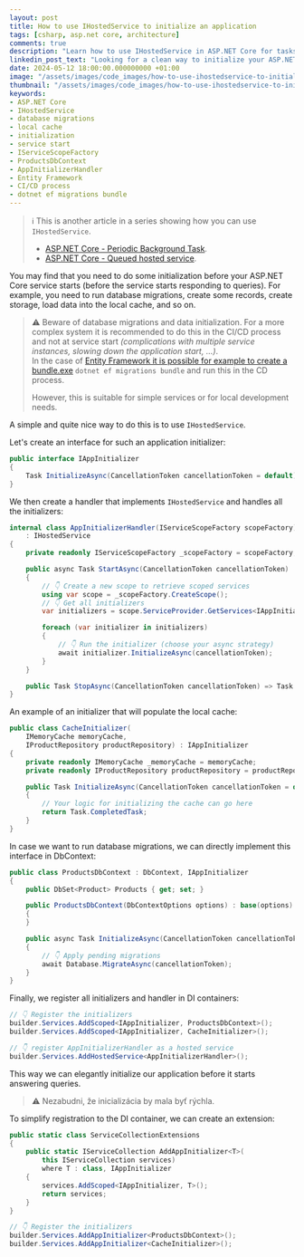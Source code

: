```yaml
---
layout: post
title: How to use IHostedService to initialize an application
tags: [csharp, asp.net core, architecture]
comments: true
description: "Learn how to use IHostedService in ASP.NET Core for tasks like database migrations or local cache loading before the service starts responding."
linkedin_post_text: "Looking for a clean way to initialize your ASP.NET Core application before it starts handling requests? Check out my latest blog post on using IHostedService for tasks such as database migrations and local cache loading. Master the elegant way of preparing your service for startup! 🔵🚀 #ASPNETCore #IHostedService #Initialization [blog post link]"
date: 2024-05-12 18:00:00.000000000 +01:00
image: "/assets/images/code_images/how-to-use-ihostedservice-to-initialize-an-application/cover.png"
thumbnail: "/assets/images/code_images/how-to-use-ihostedservice-to-initialize-an-application/cover.png"
keywords:
- ASP.NET Core
- IHostedService
- database migrations
- local cache
- initialization
- service start
- IServiceScopeFactory
- ProductsDbContext
- AppInitializerHandler
- Entity Framework
- CI/CD process
- dotnet ef migrations bundle
---
```


> ℹ️ This is another article in a series showing how you can use `IHostedService`. 
> - [ASP.NET Core - Periodic Background Task](/2024/04/28/asp-net-core-periodic-background-task).
> - [ASP.NET Core - Queued hosted service](/2024/05/05/asp-net-core-queued-hosted-service).

You may find that you need to do some initialization before your ASP.NET Core service starts (before the service starts responding to queries). 
For example, you need to run database migrations, create some records, create storage, load data into the local cache, and so on.

> ⚠️ Beware of database migrations and data initialization. 
> For a more complex system it is recommended to do this in the CI/CD process and not at service start *(complications with multiple service instances, slowing down the application start, ...)*.  
> In the case of [Entity Framework it is possible for example to create a bundle.exe](https://learn.microsoft.com/en-us/ef/core/managing-schemas/migrations/applying?tabs=dotnet-core-cli#bundles) `dotnet ef migrations bundle` and run this in the CD process. 
> 
> 
> However, this is suitable for simple services or for local development needs.

A simple and quite nice way to do this is to use `IHostedService`.

Let's create an interface for such an application initializer:

```csharp
public interface IAppInitializer
{
    Task InitializeAsync(CancellationToken cancellationToken = default);
}
```

We then create a handler that implements `IHostedService` and handles all the initializers:

```csharp
internal class AppInitializerHandler(IServiceScopeFactory scopeFactory) 
    : IHostedService
{
    private readonly IServiceScopeFactory _scopeFactory = scopeFactory;

    public async Task StartAsync(CancellationToken cancellationToken)
    {
        // 👇 Create a new scope to retrieve scoped services
        using var scope = _scopeFactory.CreateScope();
        // 👇 Get all initializers
        var initializers = scope.ServiceProvider.GetServices<IAppInitializer>();

        foreach (var initializer in initializers)
        {
            // 👇 Run the initializer (choose your async strategy)
            await initializer.InitializeAsync(cancellationToken);
        }
    }

    public Task StopAsync(CancellationToken cancellationToken) => Task.CompletedTask;
}
```

An example of an initializer that will populate the local cache:

```csharp
public class CacheInitializer(
    IMemoryCache memoryCache, 
    IProductRepository productRepository) : IAppInitializer
{
    private readonly IMemoryCache _memoryCache = memoryCache;
    private readonly IProductRepository productRepository = productRepository;

    public Task InitializeAsync(CancellationToken cancellationToken = default)
    {
        // Your logic for initializing the cache can go here
        return Task.CompletedTask;
    }
}
```

In case we want to run database migrations, we can directly implement this interface in DbContext:

```csharp
public class ProductsDbContext : DbContext, IAppInitializer
{
    public DbSet<Product> Products { get; set; }

    public ProductsDbContext(DbContextOptions options) : base(options)
    {
    }

    public async Task InitializeAsync(CancellationToken cancellationToken = default)
    {
        // 👇 Apply pending migrations
        await Database.MigrateAsync(cancellationToken);
    }
}
```

Finally, we register all initializers and handler in DI containers:

```csharp
// 👇 Register the initializers
builder.Services.AddScoped<IAppInitializer, ProductsDbContext>();
builder.Services.AddScoped<IAppInitializer, CacheInitializer>();

// 👇 register AppInitializerHandler as a hosted service
builder.Services.AddHostedService<AppInitializerHandler>();
```

This way we can elegantly initialize our application before it starts answering queries.

> ⚠️ Nezabudni, že inicializácia by mala byť rýchla.

To simplify registration to the DI container, we can create an extension:

```csharp
public static class ServiceCollectionExtensions
{
    public static IServiceCollection AddAppInitializer<T>(
        this IServiceCollection services) 
        where T : class, IAppInitializer
    {
        services.AddScoped<IAppInitializer, T>();
        return services;
    }
}

// 👇 Register the initializers
builder.Services.AddAppInitializer<ProductsDbContext>();
builder.Services.AddAppInitializer<CacheInitializer>();
```
